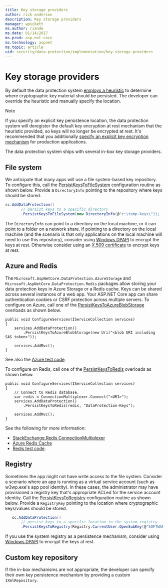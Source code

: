 ```yaml
---
title: Key storage providers
author: rick-anderson
description: Key storage providers
manager: wpickett
ms.author: riande
ms.date: 01/14/2017
ms.prod: asp.net-core
ms.technology: aspnet
ms.topic: article
uid: security/data-protection/implementation/key-storage-providers
---
```

# Key storage providers

<a name="data-protection-implementation-key-storage-providers"></a>

By default the data protection system [employs a heuristic](xref:security/data-protection/configuration/default-settings) to determine where cryptographic key material should be persisted. The developer can override the heuristic and manually specify the location.

> [!NOTE]
> If you specify an explicit key persistence location, the data protection system will deregister the default key encryption at rest mechanism that the heuristic provided, so keys will no longer be encrypted at rest. It's recommended that you additionally [specify an explicit key encryption mechanism](key-encryption-at-rest.md#data-protection-implementation-key-encryption-at-rest-providers) for production applications.

The data protection system ships with several in-box key storage providers.

## File system

We anticipate that many apps will use a file system-based key repository. To configure this, call the [PersistKeysToFileSystem](https://github.com/aspnet/DataProtection/blob/rel/1.1.0/src/Microsoft.AspNetCore.DataProtection/DataProtectionBuilderExtensions.cs) configuration routine as shown below. Provide a `DirectoryInfo` pointing to the repository where keys should be stored.

```csharp
sc.AddDataProtection()
       // persist keys to a specific directory
       .PersistKeysToFileSystem(new DirectoryInfo(@"c:\temp-keys\"));
   ```

The `DirectoryInfo` can point to a directory on the local machine, or it can point to a folder on a network share. If pointing to a directory on the local machine (and the scenario is that only applications on the local machine will need to use this repository), consider using [Windows DPAPI](key-encryption-at-rest.md#data-protection-implementation-key-encryption-at-rest) to encrypt the keys at rest. Otherwise consider using an [X.509 certificate](key-encryption-at-rest.md#data-protection-implementation-key-encryption-at-rest) to encrypt keys at rest.

## Azure and Redis

The `Microsoft.AspNetCore.DataProtection.AzureStorage` and `Microsoft.AspNetCore.DataProtection.Redis` packages allow storing your data protection keys in Azure Storage or a Redis cache. Keys can be shared across several instances of a web app. Your ASP.NET Core app can share authentication cookies or CSRF protection across multiple servers. To configure on Azure, call one of the [PersistKeysToAzureBlobStorage](https://github.com/aspnet/DataProtection/blob/rel/1.1.0/src/Microsoft.AspNetCore.DataProtection.AzureStorage/AzureDataProtectionBuilderExtensions.cs) overloads as shown below.

```
public void ConfigureServices(IServiceCollection services)
{
    services.AddDataProtection()
        .PersistKeysToAzureBlobStorage(new Uri("<blob URI including SAS token>"));

    services.AddMvc();
}
```

See also the [Azure test code](https://github.com/aspnet/DataProtection/blob/rel/1.1.0/samples/AzureBlob/Program.cs).

To configure on Redis, call one of the [PersistKeysToRedis](https://github.com/aspnet/DataProtection/blob/rel/1.1.0/src/Microsoft.AspNetCore.DataProtection.Redis/RedisDataProtectionBuilderExtensions.cs) overloads as shown below.

```
public void ConfigureServices(IServiceCollection services)
{
    // Connect to Redis database.
    var redis = ConnectionMultiplexer.Connect("<URI>");
    services.AddDataProtection()
        .PersistKeysToRedis(redis, "DataProtection-Keys");

    services.AddMvc();
}
```

See the following for more information:

- [StackExchange.Redis ConnectionMultiplexer](https://github.com/StackExchange/StackExchange.Redis/blob/master/docs/Basics.md)
- [Azure Redis Cache](https://docs.microsoft.com/azure/redis-cache/cache-dotnet-how-to-use-azure-redis-cache#connect-to-the-cache)
- [Redis test code](https://github.com/aspnet/DataProtection/blob/rel/1.1.0/samples/Redis/Program.cs).

## Registry

Sometimes the app might not have write access to the file system. Consider a scenario where an app is running as a virtual service account (such as w3wp.exe's app pool identity). In these cases, the administrator may have provisioned a registry key that's appropriate ACLed for the service account identity. Call the [PersistKeysToRegistry](https://github.com/aspnet/DataProtection/blob/rel/1.1.0/src/Microsoft.AspNetCore.DataProtection/DataProtectionBuilderExtensions.cs) configuration routine as shown below. Provide a `RegistryKey` pointing to the location where cryptographic keys/values should be stored.

```csharp
   sc.AddDataProtection()
       // persist keys to a specific location in the system registry
       .PersistKeysToRegistry(Registry.CurrentUser.OpenSubKey(@"SOFTWARE\Sample\keys"));
   ```

If you use the system registry as a persistence mechanism, consider using [Windows DPAPI](key-encryption-at-rest.md#data-protection-implementation-key-encryption-at-rest) to encrypt the keys at rest.

## Custom key repository

If the in-box mechanisms are not appropriate, the developer can specify their own key persistence mechanism by providing a custom `IXmlRepository`.

